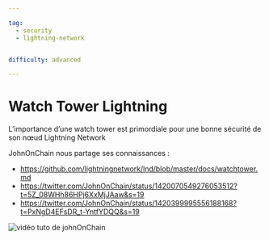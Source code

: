 ```yaml
---

tag:
  - security
  - lightning-network


difficulty: advanced

---
```



# Watch Tower Lightning

L’importance d’une watch tower est primordiale pour une bonne sécurité de son nœud Lightning Network

JohnOnChain nous partage ses connaissances :

* https://github.com/lightningnetwork/lnd/blob/master/docs/watchtower.md
* https://twitter.com/JohnOnChain/status/1420070549276053512?t=5Z_08WHh86HPj6XxMjJAaw&s=19
* https://twitter.com/JohnOnChain/status/1420399995556188168?t=PxNgD4EFsDR_t-YntfYDQQ&s=19


![vidéo tuto de johnOnChain](https://tube.nuagelibre.fr/videos/watch/eb4065e5-cf0a-427e-96a9-1638f2efb91f)